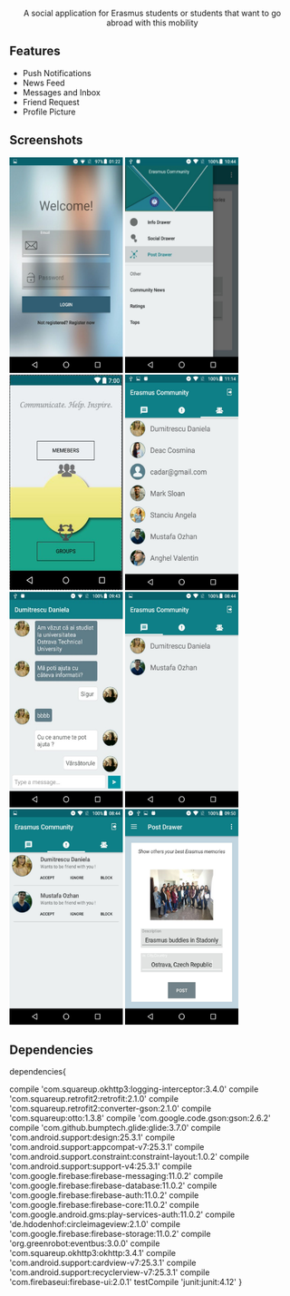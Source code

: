 <p align="center">A social application for Erasmus students or students that want to go abroad with this mobility</p>

## Features 

- Push Notifications
- News Feed
- Messages and Inbox
- Friend Request
- Profile Picture 

## Screenshots

<img src="https://github.com/Oana1234/ErasmusCom2/blob/master/p1.jpg" width="200px" height="380px"/>        <img src="https://github.com/Oana1234/ErasmusCom2/blob/master/p2.jpg"  width="200px" height="380px"  />        <img src="https://github.com/Oana1234/ErasmusCom2/blob/master/p3.jpg" width="200px" height="380px" />        <img src="https://github.com/Oana1234/ErasmusCom2/blob/master/p4.jpg" width="200px" height="380px"/>     
<img src="https://github.com/Oana1234/ErasmusCom2/blob/master/p6.jpg" width="200px" height="380px"/>        <img src="https://github.com/Oana1234/ErasmusCom2/blob/master/p5.jpg" width="200px" height="380px"/>        <img src="https://github.com/Oana1234/ErasmusCom2/blob/master/p7.jpg" width="200px" height="380px"/>        <img src="https://github.com/Oana1234/ErasmusCom2/blob/master/p8.jpg" width="200px" height="380px"/>


## Dependencies

dependencies{

   compile 'com.squareup.okhttp3:logging-interceptor:3.4.0'
   compile 'com.squareup.retrofit2:retrofit:2.1.0'
    compile 'com.squareup.retrofit2:converter-gson:2.1.0'
    compile 'com.squareup:otto:1.3.8'
    compile 'com.google.code.gson:gson:2.6.2'
    compile 'com.github.bumptech.glide:glide:3.7.0'
    compile 'com.android.support:design:25.3.1'
    compile 'com.android.support:appcompat-v7:25.3.1'
    compile 'com.android.support.constraint:constraint-layout:1.0.2'
    compile 'com.android.support:support-v4:25.3.1'
    compile 'com.google.firebase:firebase-messaging:11.0.2'
    compile 'com.google.firebase:firebase-database:11.0.2'
    compile 'com.google.firebase:firebase-auth:11.0.2'
    compile 'com.google.firebase:firebase-core:11.0.2'
    compile 'com.google.android.gms:play-services-auth:11.0.2'
    compile 'de.hdodenhof:circleimageview:2.1.0'
    compile 'com.google.firebase:firebase-storage:11.0.2'
    compile 'org.greenrobot:eventbus:3.0.0'
    compile 'com.squareup.okhttp3:okhttp:3.4.1'
    compile 'com.android.support:cardview-v7:25.3.1'
    compile 'com.android.support:recyclerview-v7:25.3.1'
    compile 'com.firebaseui:firebase-ui:2.0.1'
    testCompile 'junit:junit:4.12'
    }
